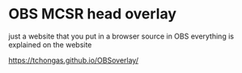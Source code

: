 # OBS MCSR head overlay

just a website that you put in a browser source in OBS
everything is explained on the website

https://tchongas.github.io/OBSoverlay/

